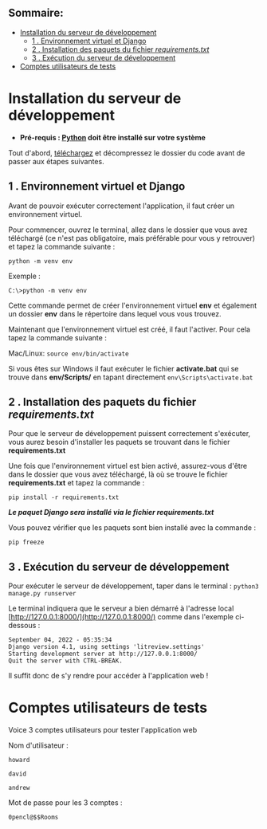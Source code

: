 ## Sommaire:
- [Installation du serveur de développement](#installation-du-serveur-de-développement)
  - [1 . Environnement virtuel et Django](#1--environnement-virtuel-et-django)
  - [2 . Installation des paquets du fichier _requirements.txt_](#2--installation-des-paquets-du-fichier-requirementstxt)
  - [3 . Exécution du serveur de développement](#3--exécution-du-serveur-de-développement)
- [Comptes utilisateurs de tests](#comptes-utilisateurs-de-tests)
# Installation du serveur de développement

- __Pré-requis : [Python](https://www.python.org/) doit être installé sur votre système__


Tout d'abord, [téléchargez](https://github.com/A-Nourry/P9_LITReview/archive/refs/heads/main.zip) et décompressez le dossier du code avant de passer aux étapes suivantes.

## 1 . Environnement virtuel et Django

Avant de pouvoir exécuter correctement l'application, il faut créer un environnement virtuel.

Pour commencer, ouvrez le terminal,
allez dans le dossier que vous avez téléchargé
(ce n'est pas obligatoire, mais préférable pour vous y retrouver) et tapez la commande suivante :

`python -m venv env`


Exemple :
```
C:\>python -m venv env
```


Cette commande permet de créer l'environnement virtuel **env** et également un dossier **env** dans le répertoire dans lequel vous vous trouvez.

Maintenant que l'environnement virtuel est créé, il faut l'activer. Pour cela tapez la commande suivante :

Mac/Linux: `source env/bin/activate`

Si vous êtes sur Windows il faut exécuter le fichier **activate.bat** qui se trouve dans **env/Scripts/** en tapant directement `env\Scripts\activate.bat`

## 2 . Installation des paquets du fichier _requirements.txt_

Pour que le serveur de développement puissent correctement s'exécuter, vous aurez besoin d'installer les paquets se trouvant dans le fichier **requirements.txt**


Une fois que l'environnement virtuel est bien activé, assurez-vous d'être dans le dossier que vous avez téléchargé,
là où se trouve le fichier **requirements.txt** et tapez la commande :

`pip install -r requirements.txt`

**_Le paquet Django sera installé via le fichier requirements.txt_**

Vous pouvez vérifier que les paquets sont bien installé avec la commande :

`pip freeze`

## 3 . Exécution du serveur de développement

Pour exécuter le serveur de développement, taper dans le terminal : `python3 manage.py runserver`

Le terminal indiquera que le serveur a bien démarré à l'adresse local [http://127.0.0.1:8000/](http://127.0.0.1:8000/) comme dans l'exemple ci-dessous : 
```
September 04, 2022 - 05:35:34
Django version 4.1, using settings 'litreview.settings'
Starting development server at http://127.0.0.1:8000/
Quit the server with CTRL-BREAK.
```
Il suffit donc de s'y rendre pour accéder à l'application web !

# Comptes utilisateurs de tests

Voice 3 comptes utilisateurs pour tester l'application web


Nom d'utilisateur : 
```
howard
```
```
david
```
```
andrew
```

Mot de passe pour les 3 comptes : 
```
0pencl@$$Rooms
```
